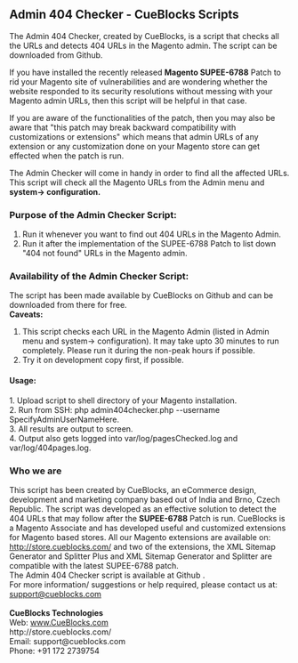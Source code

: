 <h2>Admin 404 Checker - CueBlocks Scripts </h2>
<p>The Admin 404 Checker, created by CueBlocks, is a script that checks all the URLs and detects 404 URLs in the Magento admin. The script can be downloaded from Github.<br/>
 
If you have installed the recently released <b>Magento SUPEE-6788</b> Patch to rid your Magento site of vulnerabilities and are wondering whether the website responded to its security resolutions without messing with your Magento admin URLs, then this script will be helpful in that case.

If you are aware of the functionalities of the patch, then you may also be aware that "this patch may break backward compatibility with customizations or extensions" which means that admin URLs of any extension or any customization done on your Magento store can get effected when the patch is run. 

The Admin Checker will come in handy in order to find all the affected URLs. This script will check all the Magento URLs from the Admin menu and <b>system-> configuration.</b> </p>

<h3><b>Purpose of the Admin Checker Script: </b></h3>

1) Run it whenever you want to find out 404 URLs in the Magento Admin.<br/>
2) Run it after the implementation of the SUPEE-6788 Patch to list down "404 not found" URLs in the Magento admin.<br/>


<h3><b>Availability of the Admin Checker Script: </b></h3>
The script has been made available by CueBlocks on Github and can be downloaded from there for free. 
<br/>
<b>Caveats:</b><br/>

1) This script checks each URL in the Magento Admin (listed in Admin menu and system-> configuration). It may take upto 30 minutes to run completely. Please run it during the non-peak hours if possible. <br/>
2) Try it on development copy first, if possible.<br/>



<h4><b>Usage: </b></h4>
1. Upload script to shell directory of your Magento installation.<br/>
2. Run from SSH:  php admin404checker.php --username SpecifyAdminUserNameHere. <br/>
3. All results are output to screen.<br/>
4. Output also gets logged into var/log/pagesChecked.log and var/log/404pages.log.<br/>
 


<h3><b>Who we are</b></h3>
This script has been created by CueBlocks, an eCommerce design, development and marketing company based out of India and Brno, Czech Republic. The script was developed as an effective solution to detect the 404 URLs that may follow after the <b>SUPEE-6788</b> Patch is run. CueBlocks is a Magento Associate and has developed useful and customized extensions for Magento based stores. All our Magento extensions are available on: <a href="http://store.cueblocks.com/" target="_blank">http://store.cueblocks.com/</a> and two of the extensions, the XML Sitemap Generator and Splitter Plus and XML Sitemap Generator and Splitter are compatible with the latest SUPEE-6788 patch. 
<br/>
The Admin 404 Checker script is available at Github <insert link>. <br/>For more information/ suggestions or help required, please contact us at: <a href="mailto:support@cueblocks.com">support@cueblocks.com </a>
<br/><br/>
<b>CueBlocks Technologies </b><br/>
Web: <a href="http://www.cueblocks.com/">www.CueBlocks.com</a> <br/>
http://store.cueblocks.com/ <br/>
Email: support@cueblocks.com <br/>
Phone: +91 172 2739754 <br/>





